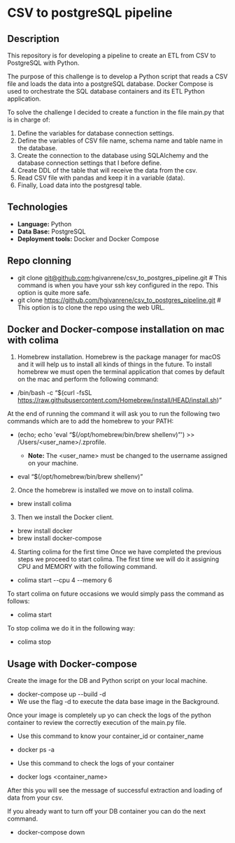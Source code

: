 # CSV to postgreSQL pipeline

## Description
This repository is for developing a pipeline to create an ETL from CSV to PostgreSQL with Python.

The purpose of this challenge is to develop a Python script that reads a CSV file and loads the data into a postgreSQL database. Docker Compose is used to orchestrate the SQL database containers and its ETL Python application.

To solve the challenge I decided to create a function in the file main.py that is in charge of:
1. Define the variables for database connection settings.
2. Define the variables of CSV file name, schema name and table name in the database.
3. Create the connection to the database using SQLAlchemy and the database connection settings that I before define.
4. Create DDL of the table that will receive the data from the csv.
5. Read CSV file with pandas and keep it in a variable (data).
6. Finally, Load data into the postgresql table.

## Technologies
- **Language:** Python
- **Data Base:** PostgreSQL
- **Deployment tools:** Docker and Docker Compose

## Repo clonning
* git clone git@github.com:hgivanrene/csv_to_postgres_pipeline.git # This command is when you have your ssh key configured in the repo. This option is quite more safe.
* git clone https://github.com/hgivanrene/csv_to_postgres_pipeline.git # This option is to clone the repo using the web URL.

## Docker and Docker-compose installation on mac with colima

1. Homebrew installation.
Homebrew is the package manager for macOS and it will help us to install all kinds of things in the future.
To install homebrew we must open the terminal application that comes by default on the mac and perform the following command:

* /bin/bash -c “$(curl -fsSL https://raw.githubusercontent.com/Homebrew/install/HEAD/install.sh)”

At the end of running the command it will ask you to run the following two commands which are to add the homebrew to your PATH:

* (echo; echo 'eval “$(/opt/homebrew/bin/brew shellenv)”') >> /Users/<user_name>/.zprofile.
    * **Note:** The <user_name> must be changed to the username assigned on your machine.

* eval “$(/opt/homebrew/bin/brew shellenv)”

2. Once the homebrew is installed we move on to install colima.

* brew install colima

3. Then we install the Docker client.

* brew install docker
* brew install docker-compose

4. Starting colima for the first time
Once we have completed the previous steps we proceed to start colima. The first time we will do it assigning CPU and
MEMORY with the following command.

* colima start --cpu 4 --memory 6

To start colima on future occasions we would simply pass the command as follows:
* colima start

To stop colima we do it in the following way:
* colima stop


## Usage with Docker-compose

Create the image for the DB and Python script on your local machine.
* docker-compose up --build -d
* We use the flag -d to execute the data base image in the Background.

Once your image is completely up yo can check the logs of the python container to review the correctly execution of the main.py file.
* Use this command to know your container_id or container_name
* docker ps -a

* Use this command to check the logs of your container
* docker logs <container_name>

After this you will see the message of successful extraction and loading of data from your csv.

If you already want to turn off your DB container you can do the next command.
* docker-compose down